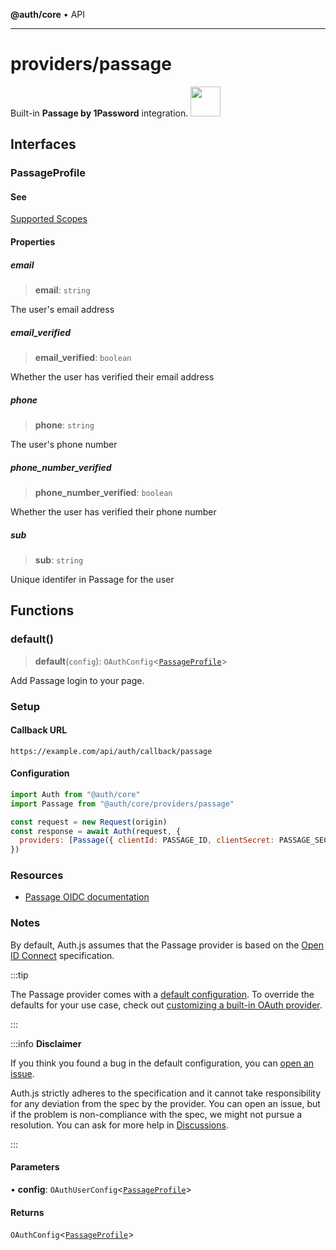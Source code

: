 **@auth/core** • API

***

# providers/passage

<div style={{backgroundColor: "#000", display: "flex", justifyContent: "space-between", color: "#fff", padding: 16}}>
<span>Built-in <b>Passage by 1Password</b> integration.</span>
<a href="https://passage.1password.com">
  <img style={{display: "block"}} src="https://authjs.dev/img/providers/passage.svg" height="48" width="48"/>
</a>
</div>

## Interfaces

### PassageProfile

#### See

[Supported Scopes](https://docs.passage.id/hosted-login/oidc-client-configuration#supported-scopes)

#### Properties

##### email

> **email**: `string`

The user's email address

##### email\_verified

> **email\_verified**: `boolean`

Whether the user has verified their email address

##### phone

> **phone**: `string`

The user's phone number

##### phone\_number\_verified

> **phone\_number\_verified**: `boolean`

Whether the user has verified their phone number

##### sub

> **sub**: `string`

Unique identifer in Passage for the user

## Functions

### default()

> **default**(`config`): `OAuthConfig`\<[`PassageProfile`](passage.md#passageprofile)\>

Add Passage login to your page.

### Setup

#### Callback URL
```
https://example.com/api/auth/callback/passage
```

#### Configuration
```js
import Auth from "@auth/core"
import Passage from "@auth/core/providers/passage"

const request = new Request(origin)
const response = await Auth(request, {
  providers: [Passage({ clientId: PASSAGE_ID, clientSecret: PASSAGE_SECRET, issuer: PASSAGE_ISSUER })],
})
```

### Resources

 - [Passage OIDC documentation](https://docs.passage.id/hosted-login/oidc-client-configuration)

### Notes

By default, Auth.js assumes that the Passage provider is
based on the [Open ID Connect](https://openid.net/specs/openid-connect-core-1_0.html) specification.

:::tip

The Passage provider comes with a [default configuration](https://github.com/nextauthjs/next-auth/blob/main/packages/core/src/providers/passage.ts).
To override the defaults for your use case, check out [customizing a built-in OAuth provider](https://authjs.dev/guides/providers/custom-provider#override-default-options).

:::

:::info **Disclaimer**

If you think you found a bug in the default configuration, you can [open an issue](https://authjs.dev/new/provider-issue).

Auth.js strictly adheres to the specification and it cannot take responsibility for any deviation from
the spec by the provider. You can open an issue, but if the problem is non-compliance with the spec,
we might not pursue a resolution. You can ask for more help in [Discussions](https://authjs.dev/new/github-discussions).

:::

#### Parameters

• **config**: `OAuthUserConfig`\<[`PassageProfile`](passage.md#passageprofile)\>

#### Returns

`OAuthConfig`\<[`PassageProfile`](passage.md#passageprofile)\>
